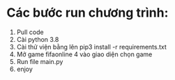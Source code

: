 

# Các bước run chương trình:

1. Pull code
2. Cài python 3.8
3. Cài thử viện bằng lên pip3 install -r requirements.txt
4. Mở game fifaonline 4 vào giao diện chọn game
5. Run file main.py
6. enjoy

